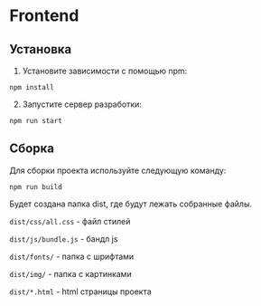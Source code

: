 # Frontend


## Установка

1. Установите зависимости с помощью npm:

`npm install`

2. Запустите сервер разработки:

`npm run start`

## Сборка

Для сборки проекта используйте следующую команду:

`npm run build`

Будет создана папка dist, где будут лежать собранные файлы.

`dist/css/all.css` - файл стилей

`dist/js/bundle.js` - бандл js

`dist/fonts/` - папка с шрифтами

`dist/img/` - папка с картинками

`dist/*.html` - html страницы проекта
